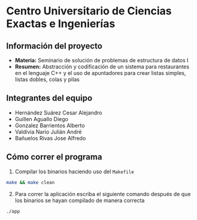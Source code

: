 # Centro Universitario de Ciencias Exactas e Ingenierías

## Información del proyecto

- **Materia:** Seminario de solución de problemas de estructura de datos I
- **Resumen:** Abstracción y codificación de un sistema para restaurantes en el lenguaje C++ y el uso de apuntadores para crear listas simples, listas dobles, colas y pilas

## Integrantes del equipo

- Hernández Suárez Cesar Alejandro
- Guillen Aguallo Diego
- Gonzalez Barrientos Alberto
- Valdivia Nario Julián André
- Bañuelos Rivas Jose Alfredo

## Cómo correr el programa

1. Compilar los binarios haciendo uso del `Makefile`

```bash
make && make clean
```

2. Para correr la aplicación escriba el siguiente comando después de que los binarios se hayan compilado de manera correcta

```bash
./app
```
